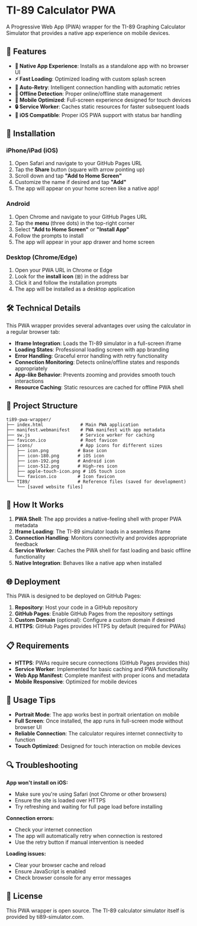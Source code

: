 # TI-89 Calculator PWA

A Progressive Web App (PWA) wrapper for the TI-89 Graphing Calculator Simulator that provides a native app experience on mobile devices.

## 🚀 Features

- **📱 Native App Experience**: Installs as a standalone app with no browser UI
- **⚡ Fast Loading**: Optimized loading with custom splash screen
- **🔄 Auto-Retry**: Intelligent connection handling with automatic retries
- **📶 Offline Detection**: Proper online/offline state management
- **🎯 Mobile Optimized**: Full-screen experience designed for touch devices
- **🔒 Service Worker**: Caches static resources for faster subsequent loads
- **🍎 iOS Compatible**: Proper iOS PWA support with status bar handling

## 📱 Installation

### iPhone/iPad (iOS)
1. Open Safari and navigate to your GitHub Pages URL
2. Tap the **Share** button (square with arrow pointing up)
3. Scroll down and tap **"Add to Home Screen"**
4. Customize the name if desired and tap **"Add"**
5. The app will appear on your home screen like a native app!

### Android
1. Open Chrome and navigate to your GitHub Pages URL
2. Tap the **menu** (three dots) in the top-right corner
3. Select **"Add to Home Screen"** or **"Install App"**
4. Follow the prompts to install
5. The app will appear in your app drawer and home screen

### Desktop (Chrome/Edge)
1. Open your PWA URL in Chrome or Edge
2. Look for the **install icon** (⊞) in the address bar
3. Click it and follow the installation prompts
4. The app will be installed as a desktop application

## 🛠️ Technical Details

This PWA wrapper provides several advantages over using the calculator in a regular browser tab:

- **Iframe Integration**: Loads the TI-89 simulator in a full-screen iframe
- **Loading States**: Professional loading screen with app branding
- **Error Handling**: Graceful error handling with retry functionality
- **Connection Monitoring**: Detects online/offline states and responds appropriately
- **App-like Behavior**: Prevents zooming and provides smooth touch interactions
- **Resource Caching**: Static resources are cached for offline PWA shell

## 📁 Project Structure

```
ti89-pwa-wrapper/
├── index.html              # Main PWA application
├── manifest.webmanifest    # PWA manifest with app metadata
├── sw.js                   # Service worker for caching
├── favicon.ico             # Root favicon
├── icons/                  # App icons for different sizes
│   ├── icon.png           # Base icon
│   ├── icon-180.png       # iOS icon
│   ├── icon-192.png       # Android icon
│   ├── icon-512.png       # High-res icon
│   ├── apple-touch-icon.png # iOS touch icon
│   └── favicon.ico        # Icon favicon
└── TI89/                  # Reference files (saved for development)
    └── [saved website files]
```

## 🔧 How It Works

1. **PWA Shell**: The app provides a native-feeling shell with proper PWA metadata
2. **Iframe Loading**: The TI-89 simulator loads in a seamless iframe
3. **Connection Handling**: Monitors connectivity and provides appropriate feedback
4. **Service Worker**: Caches the PWA shell for fast loading and basic offline functionality
5. **Native Integration**: Behaves like a native app when installed

## 🌐 Deployment

This PWA is designed to be deployed on GitHub Pages:

1. **Repository**: Host your code in a GitHub repository
2. **GitHub Pages**: Enable GitHub Pages from the repository settings
3. **Custom Domain** (optional): Configure a custom domain if desired
4. **HTTPS**: GitHub Pages provides HTTPS by default (required for PWAs)

## 📋 Requirements

- **HTTPS**: PWAs require secure connections (GitHub Pages provides this)
- **Service Worker**: Implemented for basic caching and PWA functionality
- **Web App Manifest**: Complete manifest with proper icons and metadata
- **Mobile Responsive**: Optimized for mobile devices

## 🎯 Usage Tips

- **Portrait Mode**: The app works best in portrait orientation on mobile
- **Full Screen**: Once installed, the app runs in full-screen mode without browser UI
- **Reliable Connection**: The calculator requires internet connectivity to function
- **Touch Optimized**: Designed for touch interaction on mobile devices

## 🔍 Troubleshooting

**App won't install on iOS:**
- Make sure you're using Safari (not Chrome or other browsers)
- Ensure the site is loaded over HTTPS
- Try refreshing and waiting for full page load before installing

**Connection errors:**
- Check your internet connection
- The app will automatically retry when connection is restored
- Use the retry button if manual intervention is needed

**Loading issues:**
- Clear your browser cache and reload
- Ensure JavaScript is enabled
- Check browser console for any error messages

## 📄 License

This PWA wrapper is open source. The TI-89 calculator simulator itself is provided by ti89-simulator.com.
